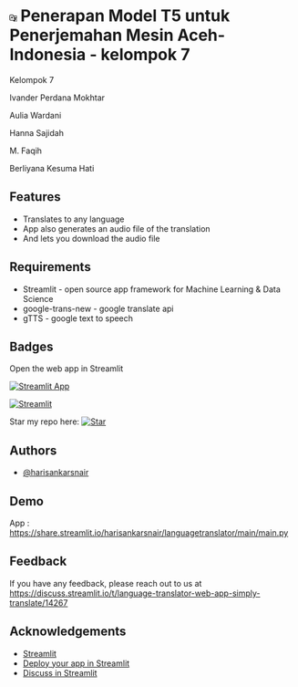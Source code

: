 
# <img src="translator-icon.png" width=2.5%> Penerapan Model T5 untuk Penerjemahan Mesin Aceh-Indonesia - kelompok 7


Kelompok 7 

Ivander Perdana Mokhtar 

Aulia Wardani  

Hanna Sajidah  

M. Faqih  

Berliyana Kesuma Hati 

 
 ## Features
 * Translates to any language
 * App also generates an audio file of the translation
 * And lets  you download the audio file

## Requirements

* Streamlit - open source app framework for Machine Learning & Data Science
* google-trans-new - google translate api
* gTTS - google text to speech

## Badges

Open the web app in Streamlit

[![Streamlit App](https://static.streamlit.io/badges/streamlit_badge_black_white.svg)](https://share.streamlit.io/harisankarsnair/languagetranslator/main/main.py)

 [![Streamlit](https://img.shields.io/badge/Made%20with%20-Streamlit-red)](https://streamlit.io/)
  
  Star my  repo here:
[![Star](https://img.shields.io/github/stars/HarisankarSNair/LanguageTranslator.svg?logo=github&style=social)](https://gitHub.com/HarisankarSNair/LanguageTranslator)
  
 
## Authors

- [@harisankarsnair](https://www.github.com/HarisankarSNair)

  
## Demo

App : https://share.streamlit.io/harisankarsnair/languagetranslator/main/main.py

  
## Feedback

If you have any feedback, please reach out to us at https://discuss.streamlit.io/t/language-translator-web-app-simply-translate/14267

  
## Acknowledgements

 
 - [Streamlit](https://streamlit.io/)
 - [Deploy your app in Streamlit](https://share.streamlit.io/)
 - [Discuss in Streamlit](https://discuss.streamlit.io/)
